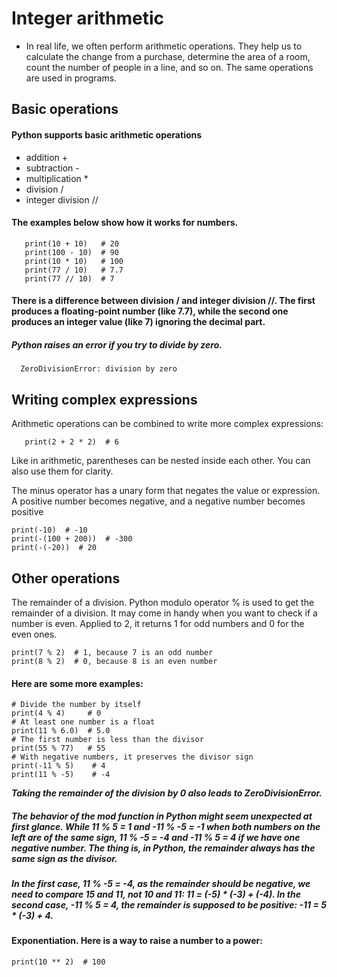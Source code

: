 # Integer arithmetic
 - In real life, we often perform arithmetic operations. They help us to calculate the change from a purchase, determine the area of a room, count the number of people in a line, and so on. The same operations are used in programs.

## Basic operations 
 #### Python supports basic arithmetic operations
 - addition +
 - subtraction -
 - multiplication *
 - division /
 - integer division //
 #### The examples below show how it works for numbers.

       print(10 + 10)   # 20
       print(100 - 10)  # 90
       print(10 * 10)   # 100
       print(77 / 10)   # 7.7
       print(77 // 10)  # 7
 #### There is a difference between division / and integer division //. The first produces a floating-point number (like 7.7), while the second one produces an integer value (like 7) ignoring the decimal part.

##### Python raises an error if you try to divide by zero.

      ZeroDivisionError: division by zero
## Writing complex expressions
Arithmetic operations can be combined to write more complex expressions:

       print(2 + 2 * 2)  # 6
Like in arithmetic, parentheses can be nested inside each other. You can also use them for clarity.

The minus operator has a unary form that negates the value or expression. A positive number becomes negative, and a negative number becomes positive       

    print(-10)  # -10
    print(-(100 + 200))  # -300
    print(-(-20))  # 20
 ## Other operations
   The remainder of a division. Python modulo operator % is used to get the remainder of a division. It may come in handy when you want to check if a number is even. Applied to    2, it returns 1 for odd numbers and 0 for the even ones.
  
    print(7 % 2)  # 1, because 7 is an odd number
    print(8 % 2)  # 0, because 8 is an even number
#### Here are some more examples:

    # Divide the number by itself
    print(4 % 4)     # 0
    # At least one number is a float
    print(11 % 6.0)  # 5.0
    # The first number is less than the divisor
    print(55 % 77)   # 55
    # With negative numbers, it preserves the divisor sign
    print(-11 % 5)    # 4
    print(11 % -5)    # -4
***Taking the remainder of the division by 0 also leads to ZeroDivisionError.***
##### The behavior of the mod function in Python might seem unexpected at first glance. While 11 % 5 = 1 and -11 % -5 = -1 when both numbers on the left are of the same sign, 11 % -5 = -4 and -11 % 5 = 4 if we have one negative number. The thing is, in Python, the remainder always has the same sign as the divisor.
##### In the first case, 11 % -5 = -4, as the remainder should be negative, we need to compare 15 and 11, not 10 and 11: 11 = (-5) * (-3) + (-4). In the second case, -11 % 5 = 4, the remainder is supposed to be positive: -11 = 5 * (-3) + 4.
#### Exponentiation. Here is a way to raise a number to a power:

    print(10 ** 2)  # 100
